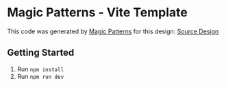 # Magic Patterns - Vite Template

This code was generated by [Magic Patterns](https://magicpatterns.com) for this design: [Source Design](https://www.magicpatterns.com/c/izrwdpxhjf1wwrnohczfhy)

## Getting Started

1. Run `npm install`
2. Run `npm run dev`
